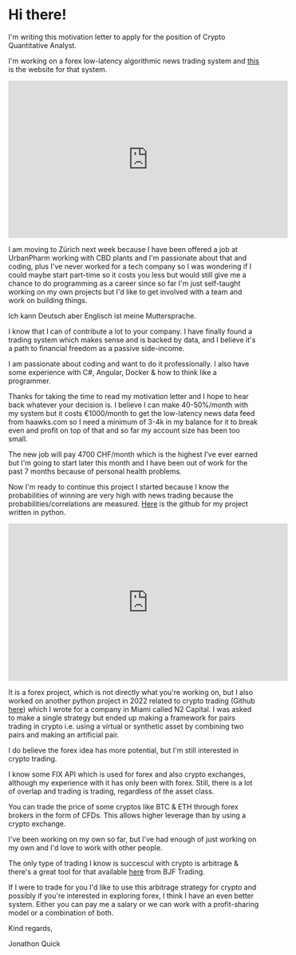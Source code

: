 # Hi there!

I'm writing this motivation letter to apply for the position of Crypto Quantitative Analyst.

I'm working on a forex low-latency algorithmic news trading system and [this](https://newstradingsystem.com) is the website for that system.

<iframe width="560" height="315" src="https://www.youtube.com/embed/H1nbAaPQeqM?si=U3mxOVf77vYpwztI" title="YouTube video player" frameborder="0" allow="accelerometer; autoplay; clipboard-write; encrypted-media; gyroscope; picture-in-picture; web-share" allowfullscreen></iframe>

I am moving to Zürich next week because I have been offered a job at UrbanPharm working with CBD plants and I'm passionate about that and coding, plus I've never worked for a tech company so I was wondering if I could maybe start part-time so it costs you less but would still give me a chance to do programming as a career since so far I'm just self-taught working on my own projects but I'd like to get involved with a team and work on building things.

Ich kann Deutsch aber Englisch ist meine Muttersprache.

I know that I can of contribute a lot to your company. I have finally found a trading system which makes sense and is backed by data, and I believe it's a path to financial freedom as a passive side-income.

I am passionate about coding and want to do it professionally. I also have some experience with C#, Angular, Docker & how to think like a programmer.

Thanks for taking the time to read my motivation letter and I hope to hear back whatever your decision is. I believe I can make 40-50%/month with my system but it costs €1000/month to get the low-latency news data feed from haawks.com so I need a minimum of 3-4k in my balance for it to break even and profit on top of that and so far my account size has been too small.

The new job will pay 4700 CHF/month which is the highest I've ever earned but I'm going to start later this month and I have been out of work for the past 7 months because of personal health problems.

Now I'm ready to continue this project I started because I know the probabilities of winning are very high with news trading because the probabilities/correlations are measured. [Here](https://github.com/spliffli/news-trading-analyzer) is the github for my project written in python.

<iframe width="560" height="315" src="https://www.youtube.com/embed/dcbS6qv_iuA?si=0jLjAQG7k_7hvepJ" title="YouTube video player" frameborder="0" allow="accelerometer; autoplay; clipboard-write; encrypted-media; gyroscope; picture-in-picture; web-share" allowfullscreen></iframe>

It is a forex project, which is not directly what you're working on, but I also worked on another python project in 2022 related to crypto trading (Github [here](https://github.com/N2-Jonathon/n2_pairs_trader)) which I wrote for a company in Miami called N2 Capital. I was asked to make a single strategy but ended up making a framework for pairs trading in crypto i.e. using a virtual or synthetic asset by combining two pairs and making an artificial pair.

I do believe the forex idea has more potential, but I'm still interested in crypto trading. 

I know some FIX API which is used for forex and also crypto exchanges, although my experience with it has only been with forex. Still, there is a lot of overlap and trading is trading, regardless of the asset class.

You can trade the price of some cryptos like BTC & ETH through forex brokers in the form of CFDs. This allows higher leverage than by using a crypto exchange.

I've been working on my own so far, but I've had enough of just working on my own and I'd love to work with other people.

The only type of trading I know is succescul with crypto is arbitrage & there's a great tool for that available [here](https://bjftradinggroup.com/product/sharptrader-forex-crypto-arbitrage/) from BJF Trading.

If I were to trade for you I'd like to use this arbitrage strategy for crypto and possibly if you're interested in exploring forex, I think I have an even better system. Either you can pay me a salary or we can work with a profit-sharing model or a combination of both.

Kind regards,

Jonathon Quick